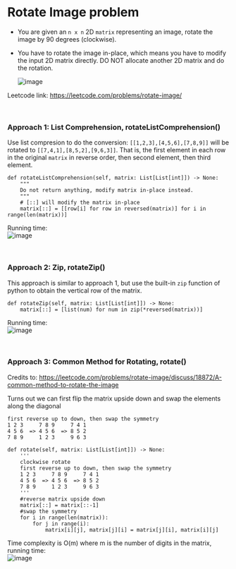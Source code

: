 # Rotate Image problem
* You are given an `n x n` 2D `matrix` representing an image, rotate the image by 90 degrees (clockwise).
* You have to rotate the image in-place, which means you have to modify the input 2D matrix directly. DO NOT allocate another 2D matrix and do the rotation.

  ![image](https://user-images.githubusercontent.com/25105806/125137755-2ee57900-e0c2-11eb-83b2-ac03ffc25329.png)

Leetcode link: https://leetcode.com/problems/rotate-image/

<br />

### Approach 1: List Comprehension, rotateListComprehension()
Use list compresion to do the conversion: `[[1,2,3],[4,5,6],[7,8,9]]` will be rotated to `[[7,4,1],[8,5,2],[9,6,3]]`. That is, the first element in each row in the original `matrix` in reverse order, then second element, then third element.

```python3
def rotateListComprehension(self, matrix: List[List[int]]) -> None:
    """
    Do not return anything, modify matrix in-place instead.
    """
    # [::] will modify the matrix in-place
    matrix[::] = [[row[i] for row in reversed(matrix)] for i in range(len(matrix))]
```

Running time:\
![image](https://user-images.githubusercontent.com/25105806/125138371-643e9680-e0c3-11eb-8620-33fa35c67aca.png)



<br />


### Approach 2: Zip, rotateZip()
This approach is similar to approach 1, but use the built-in `zip` function of python to obtain the vertical row of the matrix.

```python3
def rotateZip(self, matrix: List[List[int]]) -> None:
    matrix[::] = [list(num) for num in zip(*reversed(matrix))]
```

Running time:\
![image](https://user-images.githubusercontent.com/25105806/125138405-6dc7fe80-e0c3-11eb-9710-1b3722c1c11d.png)

<br />

### Approach 3: Common Method for Rotating, rotate()
Credits to: https://leetcode.com/problems/rotate-image/discuss/18872/A-common-method-to-rotate-the-image

Turns out we can first flip the matrix upside down and swap the elements along the diagonal
```
first reverse up to down, then swap the symmetry 
1 2 3     7 8 9     7 4 1
4 5 6  => 4 5 6  => 8 5 2
7 8 9     1 2 3     9 6 3
```

```python3
def rotate(self, matrix: List[List[int]]) -> None:
    '''
    clockwise rotate
    first reverse up to down, then swap the symmetry 
    1 2 3     7 8 9     7 4 1
    4 5 6  => 4 5 6  => 8 5 2
    7 8 9     1 2 3     9 6 3
    '''
    #reverse matrix upside down
    matrix[::] = matrix[::-1]
    #swap the symmetry
    for i in range(len(matrix)):
        for j in range(i):
            matrix[i][j], matrix[j][i] = matrix[j][i], matrix[i][j]        
```

Time complexity is O(m) where m is the number of digits in the matrix, running time:\
![image](https://user-images.githubusercontent.com/25105806/125138419-74567600-e0c3-11eb-8aeb-d18b0e47a180.png)



